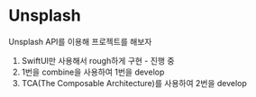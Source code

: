 # Unsplash

Unsplash API를 이용해 프로젝트를 해보자

1. SwiftUI만 사용해서 rough하게 구현 - 진행 중
2. 1번을 combine을 사용하여 1번을 develop
3. TCA(The Composable Architecture)를 사용하여 2번을 develop
